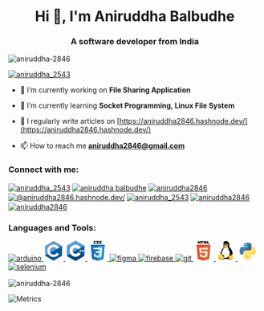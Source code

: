 <h1 align="center">Hi 👋, I'm Aniruddha Balbudhe</h1>
<h3 align="center">A software developer from India</h3>

<p align="left"> <img src="https://komarev.com/ghpvc/?username=aniruddha-2846&label=Profile%20views&color=0e75b6&style=flat" alt="aniruddha-2846" /> </p>

<p align="left"> <a href="https://twitter.com/aniruddha_2543" target="blank"><img src="https://img.shields.io/twitter/follow/aniruddha_2543?logo=twitter&style=for-the-badge" alt="aniruddha_2543" /></a> </p>

- 🔭 I’m currently working on **File Sharing Application**

- 🌱 I’m currently learning **Socket Programming, Linux File System**

- 📝 I regularly write articles on [https://aniruddha2846.hashnode.dev/](https://aniruddha2846.hashnode.dev/)

- 📫 How to reach me **aniruddha2846@gmail.com**

<h3 align="left">Connect with me:</h3>
<p align="left">
<a href="https://twitter.com/aniruddha_2543" target="blank"><img align="center" src="https://raw.githubusercontent.com/rahuldkjain/github-profile-readme-generator/master/src/images/icons/Social/twitter.svg" alt="aniruddha_2543" height="30" width="40" /></a>
<a href="https://linkedin.com/in/aniruddha balbudhe" target="blank"><img align="center" src="https://raw.githubusercontent.com/rahuldkjain/github-profile-readme-generator/master/src/images/icons/Social/linked-in-alt.svg" alt="aniruddha balbudhe" height="30" width="40" /></a>
<a href="https://instagram.com/aniruddha2846" target="blank"><img align="center" src="https://raw.githubusercontent.com/rahuldkjain/github-profile-readme-generator/master/src/images/icons/Social/instagram.svg" alt="aniruddha2846" height="30" width="40" /></a>
<a href="https://hashnode.com/@aniruddha2846.hashnode.dev/" target="blank"><img align="center" src="https://raw.githubusercontent.com/rahuldkjain/github-profile-readme-generator/master/src/images/icons/Social/hashnode.svg" alt="@aniruddha2846.hashnode.dev/" height="30" width="40" /></a>
<a href="https://www.codechef.com/users/aniruddha_2543" target="blank"><img align="center" src="https://cdn.jsdelivr.net/npm/simple-icons@3.1.0/icons/codechef.svg" alt="aniruddha_2543" height="30" width="40" /></a>
<a href="https://www.hackerrank.com/aniruddha2846" target="blank"><img align="center" src="https://raw.githubusercontent.com/rahuldkjain/github-profile-readme-generator/master/src/images/icons/Social/hackerrank.svg" alt="aniruddha2846" height="30" width="40" /></a>
<a href="https://www.leetcode.com/aniruddha2846" target="blank"><img align="center" src="https://raw.githubusercontent.com/rahuldkjain/github-profile-readme-generator/master/src/images/icons/Social/leet-code.svg" alt="aniruddha2846" height="30" width="40" /></a>
</p>

<h3 align="left">Languages and Tools:</h3>
<p align="left"> <a href="https://www.arduino.cc/" target="_blank" rel="noreferrer"> <img src="https://cdn.worldvectorlogo.com/logos/arduino-1.svg" alt="arduino" width="40" height="40"/> </a> <a href="https://www.cprogramming.com/" target="_blank" rel="noreferrer"> <img src="https://raw.githubusercontent.com/devicons/devicon/master/icons/c/c-original.svg" alt="c" width="40" height="40"/> </a> <a href="https://www.w3schools.com/cpp/" target="_blank" rel="noreferrer"> <img src="https://raw.githubusercontent.com/devicons/devicon/master/icons/cplusplus/cplusplus-original.svg" alt="cplusplus" width="40" height="40"/> </a> <a href="https://www.w3schools.com/css/" target="_blank" rel="noreferrer"> <img src="https://raw.githubusercontent.com/devicons/devicon/master/icons/css3/css3-original-wordmark.svg" alt="css3" width="40" height="40"/> </a> <a href="https://www.figma.com/" target="_blank" rel="noreferrer"> <img src="https://www.vectorlogo.zone/logos/figma/figma-icon.svg" alt="figma" width="40" height="40"/> </a> <a href="https://firebase.google.com/" target="_blank" rel="noreferrer"> <img src="https://www.vectorlogo.zone/logos/firebase/firebase-icon.svg" alt="firebase" width="40" height="40"/> </a> <a href="https://git-scm.com/" target="_blank" rel="noreferrer"> <img src="https://www.vectorlogo.zone/logos/git-scm/git-scm-icon.svg" alt="git" width="40" height="40"/> </a> <a href="https://www.w3.org/html/" target="_blank" rel="noreferrer"> <img src="https://raw.githubusercontent.com/devicons/devicon/master/icons/html5/html5-original-wordmark.svg" alt="html5" width="40" height="40"/> </a> <a href="https://www.linux.org/" target="_blank" rel="noreferrer"> <img src="https://raw.githubusercontent.com/devicons/devicon/master/icons/linux/linux-original.svg" alt="linux" width="40" height="40"/> </a> <a href="https://www.python.org" target="_blank" rel="noreferrer"> <img src="https://raw.githubusercontent.com/devicons/devicon/master/icons/python/python-original.svg" alt="python" width="40" height="40"/> </a> <a href="https://www.selenium.dev" target="_blank" rel="noreferrer"> <img src="https://raw.githubusercontent.com/detain/svg-logos/780f25886640cef088af994181646db2f6b1a3f8/svg/selenium-logo.svg" alt="selenium" width="40" height="40"/> </a> </p>

<p><img align="center" src="https://github-readme-stats.vercel.app/api/top-langs?username=aniruddha-2846&show_icons=true&locale=en&layout=compact" alt="aniruddha-2846" /></p>

![Metrics](https://metrics.lecoq.io/kattni?template=classic&languages=1&achievements=1¬able=1&base.indepth=false&base.hireable=false&languages.limit=8&languages.threshold=0%25&languages.other=false&languages.colors=github&languages.sections=most-used&languages.indepth=false&languages.analysis.timeout=15&languages.categories=markup%2C%20programming&languages.recent.categories=markup%2C%20programming&languages.recent.load=300&languages.recent.days=14&achievements.threshold=C&achievements.secrets=true&achievements.display=detailed&achievements.limit=0¬able.from=organization¬able.repositories=false¬able.indepth=false¬able.types=commit&config.timezone=America%2FNew%20York)
